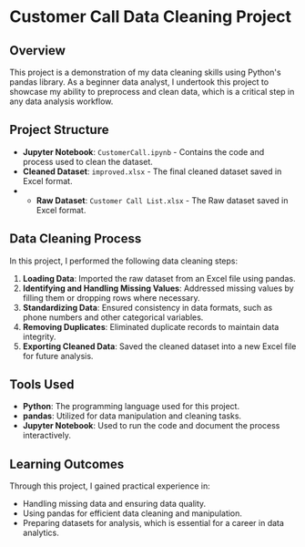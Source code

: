 
# Customer Call Data Cleaning Project

## Overview

This project is a demonstration of my data cleaning skills using Python's pandas library. As a beginner data analyst, I undertook this project to showcase my ability to preprocess and clean data, which is a critical step in any data analysis workflow.

## Project Structure

- **Jupyter Notebook**: `CustomerCall.ipynb` - Contains the code and process used to clean the dataset.
- **Cleaned Dataset**: `improved.xlsx` - The final cleaned dataset saved in Excel format.
- - **Raw Dataset**: `Customer Call List.xlsx` - The Raw dataset saved in Excel format.

## Data Cleaning Process

In this project, I performed the following data cleaning steps:

1. **Loading Data**: Imported the raw dataset from an Excel file using pandas.
2. **Identifying and Handling Missing Values**: Addressed missing values by filling them or dropping rows where necessary.
3. **Standardizing Data**: Ensured consistency in data formats, such as phone numbers and other categorical variables.
4. **Removing Duplicates**: Eliminated duplicate records to maintain data integrity.
5. **Exporting Cleaned Data**: Saved the cleaned dataset into a new Excel file for future analysis.

## Tools Used

- **Python**: The programming language used for this project.
- **pandas**: Utilized for data manipulation and cleaning tasks.
- **Jupyter Notebook**: Used to run the code and document the process interactively.

## Learning Outcomes

Through this project, I gained practical experience in:

- Handling missing data and ensuring data quality.
- Using pandas for efficient data cleaning and manipulation.
- Preparing datasets for analysis, which is essential for a career in data analytics.
